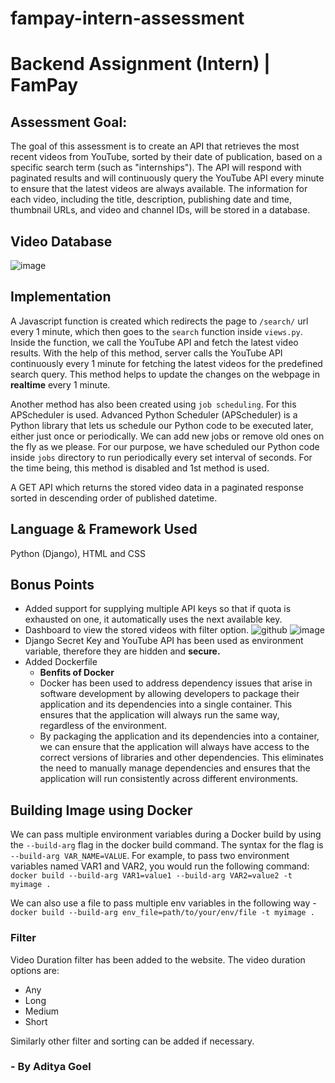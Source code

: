 # fampay-intern-assessment

# Backend Assignment (Intern) | FamPay
## Assessment Goal:
The goal of this assessment is to create an API that retrieves the most recent videos from YouTube, sorted by their date of publication, based on a specific search term (such as "internships"). The API will respond with paginated results and will continuously query the YouTube API every minute to ensure that the latest videos are always available. The information for each video, including the title, description, publishing date and time, thumbnail URLs, and video and channel IDs, will be stored in a database.
## Video Database
![image](https://user-images.githubusercontent.com/67872867/176224136-0ce8546e-5d23-49a0-9b1d-cf3628a8fc8d.png)

## Implementation
A Javascript function is created which redirects the page to `/search/` url every 1 minute, which then goes to the `search` function inside `views.py`. Inside the function, we call the YouTube API and fetch the latest video results.
With the help of this method, server calls the YouTube API continuously every 1 minute for fetching the latest videos for the predefined search query. This method helps to update the changes on the webpage in <b>realtime</b> every 1 minute.

Another method has also been created using `job scheduling`. For this APScheduler is used.
Advanced Python Scheduler (APScheduler) is a Python library that lets us schedule our Python code to be executed later, either just once or periodically. We can add new jobs or remove old ones on the fly as we please. For our purpose, we have scheduled our Python code inside `jobs` directory to run periodically every set interval of seconds. For the time being, this method is disabled and 1st method is used.

A GET API which returns the stored video data in a paginated response sorted in descending order of published datetime.

## Language & Framework Used
Python (Django), HTML and CSS

## Bonus Points
- Added support for supplying multiple API keys so that if quota is exhausted on one, it automatically uses the next available key.
- Dashboard to view the stored videos with filter option.
![github](https://user-images.githubusercontent.com/67872867/176204848-9e1b4169-eddd-4fda-acdb-b6a677b18663.jpg)
![image](https://user-images.githubusercontent.com/67872867/176204726-35d8acce-4c33-4255-bcbb-6c8cc4e47736.png)
- Django Secret Key and YouTube API has been used as environment variable, therefore they are hidden and <b>secure.</b>
- Added Dockerfile
  - <b> Benfits of Docker</b>
  - Docker has been used to address dependency issues that arise in software development by allowing developers to package their application and its dependencies into a single container. This ensures that the application will always run the same way, regardless of the environment.
  - By packaging the application and its dependencies into a container, we can ensure that the application will always have access to the correct versions of libraries and other dependencies. This eliminates the need to manually manage dependencies and ensures that the application will run consistently across different environments.

## Building Image using Docker
We can pass multiple environment variables during a Docker build by using the `--build-arg` flag in the docker build command. The syntax for the flag is `--build-arg VAR_NAME=VALUE`. For example, to pass two environment variables named VAR1 and VAR2, you would run the following command:
`docker build --build-arg VAR1=value1 --build-arg VAR2=value2 -t myimage .`

We can also use a file to pass multiple env variables in the following way -
`docker build --build-arg env_file=path/to/your/env/file -t myimage .`

### Filter
Video Duration filter has been added to the website. The video duration options are:
- Any
- Long
- Medium
- Short

Similarly other filter and sorting can be added if necessary.

### - By Aditya Goel
